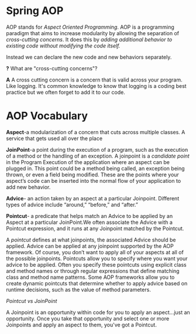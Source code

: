 # Spring AOP

AOP stands for _Aspect Oriented Programming_. AOP is a programming paradigm that aims to increase modularity by allowing the separation of _cross-cutting concerns_. It does this by _adding additional behavior to existing code without modifying the code itself._

Instead we can declare the new code and new behaviors separately.

**?** What are "cross-cutting concerns"?

**A** A cross cutting concern is a concern that is valid across your program. Like logging. It's common knowledge to know that logging is a coding best practice but we often forget to add it to our code.

# AOP Vocabulary

**Aspect**-a modularization of a concern that cuts across multiple classes. A service that gets used all over the place

**JoinPoint**-a point during the execution of a program, such as the execution of a method or the handling of an exception. A joinpoint is a _candidate point_ in the Program Execution of the application where an aspect can be plugged in. This point could be a method being called, an exception being thrown, or even a field being modified. These are the points where your aspect’s code can be inserted into the normal flow of your application to add new behavior.

**Advice**- an action taken by an aspect at a particular Joinpoint. Different types of advice include “around,” “before,” and “after.”

**Pointcut**- a predicate that helps match an Advice to be applied by an Aspect at a particular JoinPoint.We often associate the Advice with a Pointcut expression, and it runs at any Joinpoint matched by the Pointcut.

A _pointcut_ defines at what joinpoints, the associated Advice should be applied. Advice can be applied at any joinpoint supported by the AOP framework. Of course, you don’t want to apply all of your aspects at all of the possible joinpoints. Pointcuts allow you to specify where you want your advice to be applied. Often you specify these pointcuts using explicit class and method names or through regular expressions that define matching class and method name patterns. Some AOP frameworks allow you to create dynamic pointcuts that determine whether to apply advice based on runtime decisions, such as the value of method parameters.

_Pointcut vs JoinPoint_

A Joinpoint is an opportunity within code for you to apply an aspect...just an opportunity. Once you take that opportunity and select one or more Joinpoints and apply an aspect to them, you've got a Pointcut.
